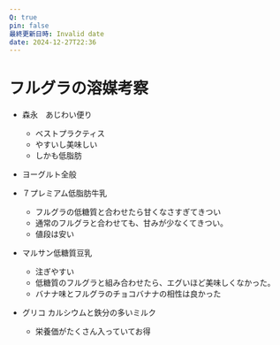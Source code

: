 ```yaml
---
Q: true
pin: false
最終更新日時: Invalid date
date: 2024-12-27T22:36
---
```

# フルグラの溶媒考察

- 森永　あじわい便り
    - ベストプラクティス
    - やすいし美味しい
    - しかも低脂肪
- ヨーグルト全般

- ７プレミアム低脂肪牛乳
    - フルグラの低糖質と合わせたら甘くなさすぎてきつい
    - 通常のフルグラと合わせても、甘みが少なくてきつい。
    - 値段は安い
- マルサン低糖質豆乳
    - 注ぎやすい
    - 低糖質のフルグラと組み合わせたら、エグいほど美味しくなかった。
    - バナナ味とフルグラのチョコバナナの相性は良かった
- グリコ カルシウムと鉄分の多いミルク
    - 栄養価がたくさん入っていてお得